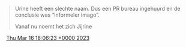 > Urine heeft een slechte naam\. Dus een PR bureau ingehuurd en de conclusie was “informeler imago”\.  
>   
> Vanaf nu noemt het zich Jijrine

<img src="../../media/tweet.ico" width="12" /> [Thu Mar 16 18:06:23 +0000 2023](https://twitter.com/DromerDenker/status/1636428714756980741)